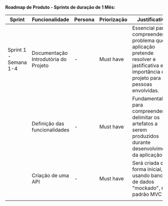 **Roadmap de Produto - Sprints de duração de 1 Mês:**

| Sprint                | Funcionalidade                       | Persona | Priorização | Justificativa                                                                                                                             |
| --------------------- | ------------------------------------ | ------- | ----------- | ----------------------------------------------------------------------------------------------------------------------------------------- |
| Sprint 1 - Semana 1-4 | Documentação Introdutória do Projeto | -       | Must have   | Essencial para compreender o problema que a aplicação pretende resolver e jastificativa e importância do projeto para pessoas envolvidas. |
|                       | Definição das funcionalidades        | -       | Must have   | Fundamental para compreender e delimitar os artefatos a serem produzidos durante desenvolvimento da aplicação                             |
|                       | Criação de uma API                   | -       | Must have   | Será criada de forma inicial, usando banco de dados "mockado", no padrão MVC                                                              |
|                       |
